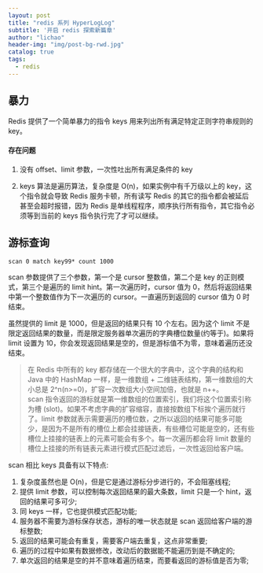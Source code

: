 ```yaml
---
layout: post
title: "redis 系列 HyperLogLog"
subtitle: '开启 redis 探索新篇章'
author: "lichao"
header-img: "img/post-bg-rwd.jpg"
catalog: true
tags:
  - redis 
---
```


## 暴力
Redis 提供了一个简单暴力的指令 keys 用来列出所有满足特定正则字符串规则的 key。

#### 存在问题
1. 没有 offset、limit 参数，一次性吐出所有满足条件的 key

2. keys 算法是遍历算法，复杂度是 O(n)，如果实例中有千万级以上的 key，这个指令就会导致 Redis 服务卡顿，所有读写 Redis 的其它的指令都会被延后甚至会超时报错，因为 Redis 是单线程程序，顺序执行所有指令，其它指令必须等到当前的 keys 指令执行完了才可以继续。


## 游标查询

```
scan 0 match key99* count 1000 
```

scan 参数提供了三个参数，第一个是 cursor 整数值，第二个是 key 的正则模式，第三个是遍历的 limit hint。第一次遍历时，cursor 值为 0，然后将返回结果中第一个整数值作为下一次遍历的 cursor。一直遍历到返回的 cursor 值为 0 时结束。

虽然提供的 limit 是 1000，但是返回的结果只有 10 个左右。因为这个 limit 不是限定返回结果的数量，而是限定服务器单次遍历的字典槽位数量(约等于)。如果将 limit 设置为 10，你会发现返回结果是空的，但是游标值不为零，意味着遍历还没结束。

> 在 Redis 中所有的 key 都存储在一个很大的字典中，这个字典的结构和 Java 中的 HashMap 一样，是一维数组 + 二维链表结构，第一维数组的大小总是 2^n(n>=0)，扩容一次数组大小空间加倍，也就是 n++。      
scan 指令返回的游标就是第一维数组的位置索引，我们将这个位置索引称为槽 (slot)。如果不考虑字典的扩容缩容，直接按数组下标挨个遍历就行了。limit 参数就表示需要遍历的槽位数，之所以返回的结果可能多可能少，是因为不是所有的槽位上都会挂接链表，有些槽位可能是空的，还有些槽位上挂接的链表上的元素可能会有多个。每一次遍历都会将 limit 数量的槽位上挂接的所有链表元素进行模式匹配过滤后，一次性返回给客户端。

scan 相比 keys 具备有以下特点:
1. 复杂度虽然也是 O(n)，但是它是通过游标分步进行的，不会阻塞线程;
2. 提供 limit 参数，可以控制每次返回结果的最大条数，limit 只是一个 hint，返回的结果可多可少;
3. 同 keys 一样，它也提供模式匹配功能;
4. 服务器不需要为游标保存状态，游标的唯一状态就是 scan 返回给客户端的游标整数;
5. 返回的结果可能会有重复，需要客户端去重复，这点非常重要;
6. 遍历的过程中如果有数据修改，改动后的数据能不能遍历到是不确定的;
7. 单次返回的结果是空的并不意味着遍历结束，而要看返回的游标值是否为零;